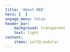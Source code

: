 ```yaml
---
title: 'About NEB'
hero: {  }
onpage_menu: false
header_bar:
    background: transparent
    text: light
content:
    items: self@.modular
---
```


